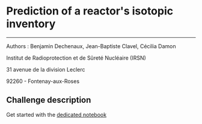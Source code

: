 # Prediction of a reactor's isotopic inventory
---

Authors : Benjamin Dechenaux, Jean-Baptiste Clavel, Cécilia Damon

Institut de Radioprotection et de Sûreté Nucléaire (IRSN)

31 avenue de la division Leclerc

92260 - Fontenay-aux-Roses

## Challenge description

Get started with the [dedicated notebook](https://github.com/IRSN/nuclear_iventory_prediction/blob/master/starting_kit.ipynb)

